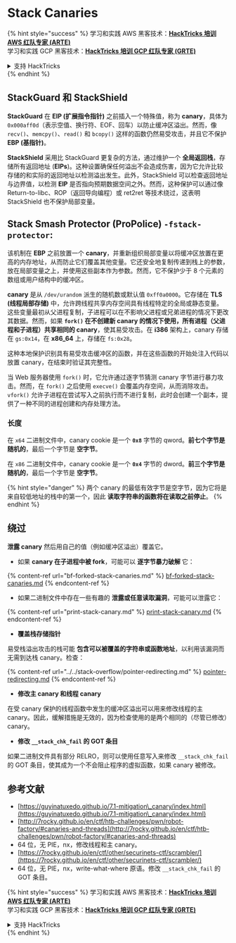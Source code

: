 # Stack Canaries

{% hint style="success" %}
学习和实践 AWS 黑客技术：<img src="/.gitbook/assets/arte.png" alt="" data-size="line">[**HackTricks 培训 AWS 红队专家 (ARTE)**](https://training.hacktricks.xyz/courses/arte)<img src="/.gitbook/assets/arte.png" alt="" data-size="line">\
学习和实践 GCP 黑客技术：<img src="/.gitbook/assets/grte.png" alt="" data-size="line">[**HackTricks 培训 GCP 红队专家 (GRTE)**<img src="/.gitbook/assets/grte.png" alt="" data-size="line">](https://training.hacktricks.xyz/courses/grte)

<details>

<summary>支持 HackTricks</summary>

* 查看 [**订阅计划**](https://github.com/sponsors/carlospolop)!
* **加入** 💬 [**Discord 群组**](https://discord.gg/hRep4RUj7f) 或 [**电报群组**](https://t.me/peass) 或 **关注** 我们的 **Twitter** 🐦 [**@hacktricks\_live**](https://twitter.com/hacktricks\_live)**.**
* **通过向** [**HackTricks**](https://github.com/carlospolop/hacktricks) 和 [**HackTricks Cloud**](https://github.com/carlospolop/hacktricks-cloud) github 仓库提交 PR 来分享黑客技巧。

</details>
{% endhint %}

## **StackGuard 和 StackShield**

**StackGuard** 在 **EIP (扩展指令指针)** 之前插入一个特殊值，称为 **canary**，具体为 `0x000aff0d`（表示空值、换行符、EOF、回车）以防止缓冲区溢出。然而，像 `recv()`、`memcpy()`、`read()` 和 `bcopy()` 这样的函数仍然易受攻击，并且它不保护 **EBP (基指针)**。

**StackShield** 采用比 StackGuard 更复杂的方法，通过维护一个 **全局返回栈**，存储所有返回地址 (**EIPs**)。这种设置确保任何溢出不会造成伤害，因为它允许比较存储的和实际的返回地址以检测溢出发生。此外，StackShield 可以检查返回地址与边界值，以检测 **EIP** 是否指向预期数据空间之外。然而，这种保护可以通过像 Return-to-libc、ROP（返回导向编程）或 ret2ret 等技术绕过，这表明 StackShield 也不保护局部变量。

## **Stack Smash Protector (ProPolice) `-fstack-protector`:**

该机制在 **EBP** 之前放置一个 **canary**，并重新组织局部变量以将缓冲区放置在更高的内存地址，从而防止它们覆盖其他变量。它还安全地复制传递到栈上的参数，放在局部变量之上，并使用这些副本作为参数。然而，它不保护少于 8 个元素的数组或用户结构中的缓冲区。

**canary** 是从 `/dev/urandom` 派生的随机数或默认值 `0xff0a0000`。它存储在 **TLS (线程局部存储)** 中，允许跨线程共享内存空间具有线程特定的全局或静态变量。这些变量最初从父进程复制，子进程可以在不影响父进程或兄弟进程的情况下更改其数据。然而，如果 **`fork()` 在不创建新 canary 的情况下使用，所有进程（父进程和子进程）共享相同的 canary**，使其易受攻击。在 **i386** 架构上，canary 存储在 `gs:0x14`，在 **x86\_64** 上，存储在 `fs:0x28`。

这种本地保护识别具有易受攻击缓冲区的函数，并在这些函数的开始处注入代码以放置 canary，在结束时验证其完整性。

当 Web 服务器使用 `fork()` 时，它允许通过逐字节猜测 canary 字节进行暴力攻击。然而，在 `fork()` 之后使用 `execve()` 会覆盖内存空间，从而消除攻击。`vfork()` 允许子进程在尝试写入之前执行而不进行复制，此时会创建一个副本，提供了一种不同的进程创建和内存处理方法。

### 长度

在 `x64` 二进制文件中，canary cookie 是一个 **`0x8`** 字节的 qword。**前七个字节是随机的**，最后一个字节是 **空字节**。

在 `x86` 二进制文件中，canary cookie 是一个 **`0x4`** 字节的 dword。**前三个字节是随机的**，最后一个字节是 **空字节**。

{% hint style="danger" %}
两个 canary 的最低有效字节是空字节，因为它将是来自较低地址的栈中的第一个，因此 **读取字符串的函数将在读取之前停止**。
{% endhint %}

## 绕过

**泄露 canary** 然后用自己的值（例如缓冲区溢出）覆盖它。

* 如果 **canary 在子进程中被 fork**，可能可以 **逐字节暴力破解** 它：

{% content-ref url="bf-forked-stack-canaries.md" %}
[bf-forked-stack-canaries.md](bf-forked-stack-canaries.md)
{% endcontent-ref %}

* 如果二进制文件中存在一些有趣的 **泄露或任意读取漏洞**，可能可以泄露它：

{% content-ref url="print-stack-canary.md" %}
[print-stack-canary.md](print-stack-canary.md)
{% endcontent-ref %}

* **覆盖栈存储指针**

易受栈溢出攻击的栈可能 **包含可以被覆盖的字符串或函数地址**，以利用该漏洞而无需到达栈 canary。检查：

{% content-ref url="../../stack-overflow/pointer-redirecting.md" %}
[pointer-redirecting.md](../../stack-overflow/pointer-redirecting.md)
{% endcontent-ref %}

* **修改主 canary 和线程 canary**

在受 canary 保护的线程函数中发生的缓冲区溢出可以用来修改线程的主 canary。因此，缓解措施是无效的，因为检查使用的是两个相同的（尽管已修改）canary。

* **修改 `__stack_chk_fail` 的 GOT 条目**

如果二进制文件具有部分 RELRO，则可以使用任意写入来修改 `__stack_chk_fail` 的 GOT 条目，使其成为一个不会阻止程序的虚拟函数，如果 canary 被修改。

## 参考文献

* [https://guyinatuxedo.github.io/7.1-mitigation\_canary/index.html](https://guyinatuxedo.github.io/7.1-mitigation\_canary/index.html)
* [http://7rocky.github.io/en/ctf/htb-challenges/pwn/robot-factory/#canaries-and-threads](http://7rocky.github.io/en/ctf/htb-challenges/pwn/robot-factory/#canaries-and-threads)
* 64 位，无 PIE，nx，修改线程和主 canary。
* [https://7rocky.github.io/en/ctf/other/securinets-ctf/scrambler/](https://7rocky.github.io/en/ctf/other/securinets-ctf/scrambler/)
* 64 位，无 PIE，nx，write-what-where 原语。修改 `__stack_chk_fail` 的 GOT 条目。

{% hint style="success" %}
学习和实践 AWS 黑客技术：<img src="/.gitbook/assets/arte.png" alt="" data-size="line">[**HackTricks 培训 AWS 红队专家 (ARTE)**](https://training.hacktricks.xyz/courses/arte)<img src="/.gitbook/assets/arte.png" alt="" data-size="line">\
学习和实践 GCP 黑客技术：<img src="/.gitbook/assets/grte.png" alt="" data-size="line">[**HackTricks 培训 GCP 红队专家 (GRTE)**<img src="/.gitbook/assets/grte.png" alt="" data-size="line">](https://training.hacktricks.xyz/courses/grte)

<details>

<summary>支持 HackTricks</summary>

* 查看 [**订阅计划**](https://github.com/sponsors/carlospolop)!
* **加入** 💬 [**Discord 群组**](https://discord.gg/hRep4RUj7f) 或 [**电报群组**](https://t.me/peass) 或 **关注** 我们的 **Twitter** 🐦 [**@hacktricks\_live**](https://twitter.com/hacktricks\_live)**.**
* **通过向** [**HackTricks**](https://github.com/carlospolop/hacktricks) 和 [**HackTricks Cloud**](https://github.com/carlospolop/hacktricks-cloud) github 仓库提交 PR 来分享黑客技巧。

</details>
{% endhint %}
